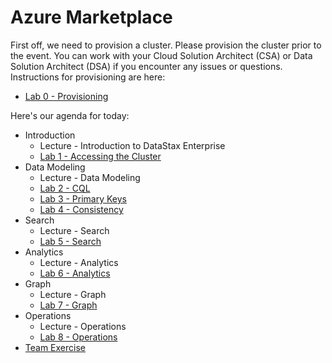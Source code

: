 # Azure Marketplace

First off, we need to provision a cluster.  Please provision the cluster prior to the event.  You can work with your Cloud Solution Architect (CSA) or Data Solution Architect (DSA) if you encounter any issues or questions.  Instructions for provisioning are here:

* [Lab 0 - Provisioning](./labs/Lab%200%20-%20Provisioning.md)

Here's our agenda for today:

* Introduction
    * Lecture - Introduction to DataStax Enterprise
    * [Lab 1 - Accessing the Cluster](./labs/Lab%201%20-%20Accessing%20the%20Cluster.md)
* Data Modeling
    * Lecture - Data Modeling
    * [Lab 2 - CQL](./labs/Lab%202%20-%20CQL.md)
    * [Lab 3 - Primary Keys](./labs/Lab%203%20-%20Primary%20Keys.md)
    * [Lab 4 - Consistency](./labs/Lab%204%20-%20Consistency.md)
* Search
    * Lecture - Search
    * [Lab 5 - Search](./labs/Lab%205%20-%20Search.md)
* Analytics
    * Lecture - Analytics
    * [Lab 6 - Analytics](./labs/Lab%206%20-%20Analytics.md)
* Graph
    * Lecture - Graph
    * [Lab 7 - Graph](./labs/Lab%207%20-%20Graph.md)
* Operations
    * Lecture - Operations
    * [Lab 8 - Operations](./labs/Lab%208%20-%20Operations.md)
* [Team Exercise](./Team%20Exercise)
